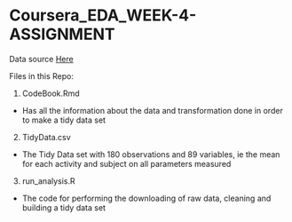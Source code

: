 # Coursera_EDA_WEEK-4-ASSIGNMENT
Data source [Here](https://d396qusza40orc.cloudfront.net/getdata%2Fprojectfiles%2FUCI%20HAR%20Dataset.zip)

Files in this Repo:
1) CodeBook.Rmd
- Has all the information about the data and transformation done in order to make a tidy data set
2) TidyData.csv
- The Tidy Data set with 180 observations and 89 variables, ie the mean for each activity and subject on all parameters measured
3)  run_analysis.R
- The code for performing the downloading of raw data, cleaning and building a tidy data set

